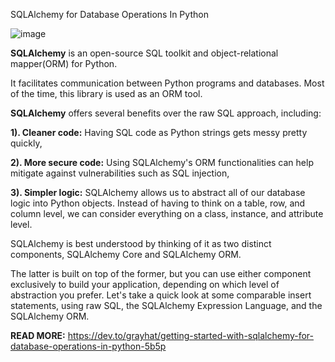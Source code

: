 SQLAlchemy for Database Operations In Python


![image](https://dev-to-uploads.s3.amazonaws.com/uploads/articles/v59cyq01vls0v1dq89em.png)

**SQLAlchemy** is an open-source SQL toolkit and object-relational mapper(ORM) for Python.

It facilitates communication between Python programs and databases. Most of the time, this library is used as an ORM tool.  

**SQLAlchemy** offers several benefits over the raw SQL approach, including:

**1). Cleaner code:** Having SQL code as Python strings gets messy pretty quickly,

**2). More secure code:** Using SQLAlchemy's ORM functionalities can help mitigate against vulnerabilities such as SQL injection,

**3). Simpler logic:** SQLAlchemy allows us to abstract all of our database logic into Python objects. Instead of having to think on a table, row, and column level, we can consider everything on a class, instance, and attribute level. 

SQLAlchemy is best understood by thinking of it as two distinct components, SQLAlchemy Core and SQLAlchemy ORM. 

The latter is built on top of the former, but you can use either component exclusively to build your application, depending on which level of abstraction you prefer. Let's take a quick look at some comparable insert statements, using raw SQL, the SQLAlchemy Expression Language, and the SQLAlchemy ORM. 

**READ MORE:** https://dev.to/grayhat/getting-started-with-sqlalchemy-for-database-operations-in-python-5b5p 
